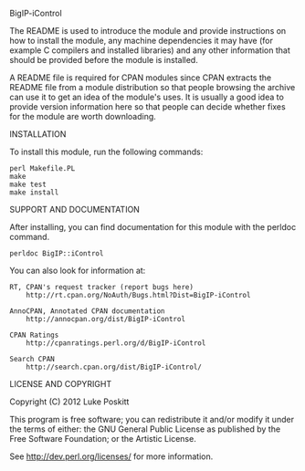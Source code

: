 BigIP-iControl

The README is used to introduce the module and provide instructions on
how to install the module, any machine dependencies it may have (for
example C compilers and installed libraries) and any other information
that should be provided before the module is installed.

A README file is required for CPAN modules since CPAN extracts the README
file from a module distribution so that people browsing the archive
can use it to get an idea of the module's uses. It is usually a good idea
to provide version information here so that people can decide whether
fixes for the module are worth downloading.


INSTALLATION

To install this module, run the following commands:

	perl Makefile.PL
	make
	make test
	make install

SUPPORT AND DOCUMENTATION

After installing, you can find documentation for this module with the
perldoc command.

    perldoc BigIP::iControl

You can also look for information at:

    RT, CPAN's request tracker (report bugs here)
        http://rt.cpan.org/NoAuth/Bugs.html?Dist=BigIP-iControl

    AnnoCPAN, Annotated CPAN documentation
        http://annocpan.org/dist/BigIP-iControl

    CPAN Ratings
        http://cpanratings.perl.org/d/BigIP-iControl

    Search CPAN
        http://search.cpan.org/dist/BigIP-iControl/


LICENSE AND COPYRIGHT

Copyright (C) 2012 Luke Poskitt

This program is free software; you can redistribute it and/or modify it
under the terms of either: the GNU General Public License as published
by the Free Software Foundation; or the Artistic License.

See http://dev.perl.org/licenses/ for more information.

